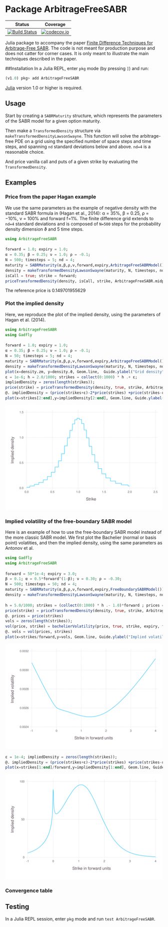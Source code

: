 # Package ArbitrageFreeSABR

| Status | Coverage |
| :----: | :----: |
| [![Build Status](https://travis-ci.org/fabienlefloch/ArbitrageFreeSABR.jl.svg?branch=master)](https://travis-ci.org/fabienlefloch/ArbitrageFreeSABR.jl) | [![codecov.io](http://codecov.io/github/fabienlefloch/ArbitrageFreeSABR.jl/coverage.svg?branch=master)](http://codecov.io/github/fabienlefloch/ArbitrageFreeSABR.jl?branch=master) |


Julia package to accompany the paper [Finite Difference Techniques for Arbitrage-Free SABR](https://www.risk.net/journal-of-computational-finance/2465429/finite-difference-techniques-for-arbitrage-free-sabr). The code is not meant for production purpose and does not catter for corner cases. It is only meant to illustrate the main techniques described in the paper.

##Installation
In a Julia REPL, enter `pkg` mode (by pressing `]`) and run:

```julia
(v1.0) pkg> add ArbitrageFreeSABR
```

[Julia](https://julianlang.org) version 1.0 or higher is required.

## Usage

Start by creating a `SABRMaturity` structure, which represents the parameters of the SABR model for a given option maturity.

Then make a `TransformedDensity` structure via `makeTransformedDensityLawsonSwayne`. This function will solve the arbitrage-free PDE on a grid using the specified number of space steps and time steps, and spanning `nd` standard deviations below and above. `nd=4` is a reasonable choice.

And price vanilla call and puts of a given strike by evaluating the `TransformedDensity`.


## Examples
### Price from the paper Hagan example
We use the same parameters as the example of negative density with the standard SABR
formula in (Hagan et al., 2014): α = 35%, β = 0.25, ρ = −10%, ν = 100% and forward f=1%.
The finite difference grid extends to `nd=4` standard deviations and is composed of `N=500` steps for the probability density dimension ϑ and 5 time steps.

```julia
using ArbitrageFreeSABR

forward = 1.0; expiry = 1.0;
α = 0.35; β = 0.25; ν = 1.0; ρ = -0.1;
N = 500; timesteps = 5; nd = 4;
maturity = SABRMaturity(α,β,ρ,ν,forward,expiry,ArbitrageFreeSABRModel())
density = makeTransformedDensityLawsonSwayne(maturity, N, timesteps, nd)
isCall = true; strike = forward;
priceTransformedDensity(density, isCall, strike, ArbitrageFreeSABR.midpoint)
```

The reference price is 0.149701955629

### Plot the implied density
Here, we reproduce the plot of the implied density, using the parameters of Hagan et al. (2014).

```julia
using ArbitrageFreeSABR
using Gadfly

forward = 1.0; expiry = 1.0;
α = 0.35; β = 0.25; ν = 1.0; ρ = -0.1;
N = 50; timesteps = 5; nd = 4;
maturity = SABRMaturity(α,β,ρ,ν,forward,expiry,ArbitrageFreeSABRModel())
density = makeTransformedDensityLawsonSwayne(maturity, N, timesteps, nd)
plot(x=density.zm, y=density.ϑ, Geom.line,  Guide.ylabel("Grid density"),Guide.xlabel("ϑ"))
ε = 1e-6; h = 2.0/1000; strikes = collect(0:1000) * h .+ ε;
impliedDensity = zeros(length(strikes));
price(strike) = priceTransformedDensity(density, true, strike, ArbitrageFreeSABR.midpoint)
@. impliedDensity = (price(strikes+ε)-2*price(strikes) +price(strikes-ε)) /ε^2
plot(x=strikes[2:end],y=impliedDensity[2:end], Geom.line, Guide.ylabel("Implied density"),Guide.xlabel("Strike"))
```

![Implied density of the arbitrage-free SABR model, using Hagan (2014) parameters](./hagan_density.svg "Implied density of the arbitrage-free SABR model, using Hagan (2014)")

### Implied volatility of the free-boundary SABR model
Here is an example of how to use the free-boundary SABR model instead of the more classic SABR model. We first plot the Bachelier (normal or basis point) volatities, and then the implied density, using the same parameters as Antonov et al.

```julia
using Gadfly
using ArbitrageFreeSABR

forward = 50*1e-4; expiry = 3.0;
β = 0.1; α = 0.5*forward^(1-β); ν = 0.30; ρ = -0.30;
N = 500; timesteps = 50; nd = 4;
maturity = SABRMaturity(α,β,ρ,ν,forward,expiry,FreeBoundarySABRModel())
density = makeTransformedDensityLawsonSwayne(maturity, N, timesteps, nd)

h = 5.0/1000; strikes = (collect(0:1000) * h .- 1.0)*forward ; prices = zeros(length(strikes));
price(strike) = priceTransformedDensity(density, true, strike, ArbitrageFreeSABR.midpoint)
@. prices = price(strikes)
vols = zeros(length(strikes));
vol(price, strike) = bachelierVolatility(price, true, strike, expiry, forward)
@. vols = vol(prices, strikes)
plot(x=strikes/forward,y=vols, Geom.line, Guide.ylabel("Implied volatility"),Guide.xlabel("Strike in forward units"))
```

![Implied Bachelier volatility of the free-boundary SABR model, using Antonov et al. parameters](./antonov_bachelier.svg "Implied Bachelier volatility of the free-boundary SABR model, using Antonov et al. parameters")

```julia
ε = 1e-4; impliedDensity = zeros(length(strikes));
@. impliedDensity = (price(strikes+ε)-2*price(strikes) +price(strikes-ε)) /ε^2
plot(x=strikes[1:end]/forward,y=impliedDensity[1:end], Geom.line, Guide.ylabel("Implied density"),Guide.xlabel("Strike in forward units"))
```
![Implied density of the free-boundary SABR model, using Antonov et al. parameters](./antonov_density.svg "Implied density of the free-boundary SABR model, using Antonov et al. parameters")

### Convergence table

## Testing

In a Julia REPL session, enter `pkg` mode and run `test ArbitrageFreeSABR`.
